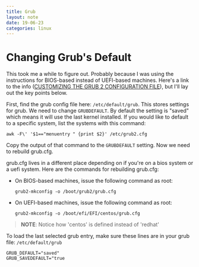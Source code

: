 ```yaml
---
title: Grub
layout: note
date: 19-06-23
categories: linux
---
```


# Changing Grub's Default
This took me a while to figure out. Probably because I was using the instructions for BIOS-based instead of UEFI-based machines. Here's a link to the info ([CUSTOMIZING THE GRUB 2 CONFIGURATION FILE](https://access.redhat.com/documentation/en-us/red_hat_enterprise_linux/7/html/system_administrators_guide/sec-customizing_the_grub_2_configuration_file)), but I'll lay out the key points below.

First, find the grub config file here: `/etc/default/grub`. This stores settings for grub. We need to change `GRUBDEFAULT`. By default the setting is "saved" which means it will use the last kernel installed. If you would like to default to a specific system, list the systems with this command: 
```
awk -F\' '$1=="menuentry " {print $2}' /etc/grub2.cfg
```
Copy the output of that command to the `GRUBDEFAULT` setting. Now we need to rebuild grub.cfg.

grub.cfg lives in a different place depending on if you're on a bios system or a uefi system. Here are the commands for rebuilding grub.cfg:

- On BIOS-based machines, issue the following command as root:
    ```
    grub2-mkconfig -o /boot/grub2/grub.cfg
    ```
- On UEFI-based machines, issue the following command as root:
    ```
    grub2-mkconfig -o /boot/efi/EFI/centos/grub.cfg
    ```
> **NOTE**: Notice how 'centos' is defined instead of 'redhat'

To load the last selected grub entry, make sure these lines are in your grub file: `/etc/default/grub`
```
GRUB_DEFAULT="saved"
GRUB_SAVEDEFAULT="true
```